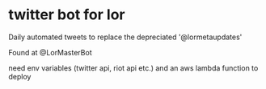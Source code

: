# twitter bot for lor

Daily automated tweets to replace the depreciated '@lormetaupdates'

Found at @LorMasterBot

need env variables (twitter api, riot api etc.) and an aws lambda function to deploy
